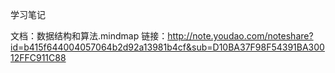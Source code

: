 学习笔记

文档：数据结构和算法.mindmap
链接：http://note.youdao.com/noteshare?id=b415f644004057064b2d92a13981b4cf&sub=D10BA37F98F54391BA30012FFC911C88